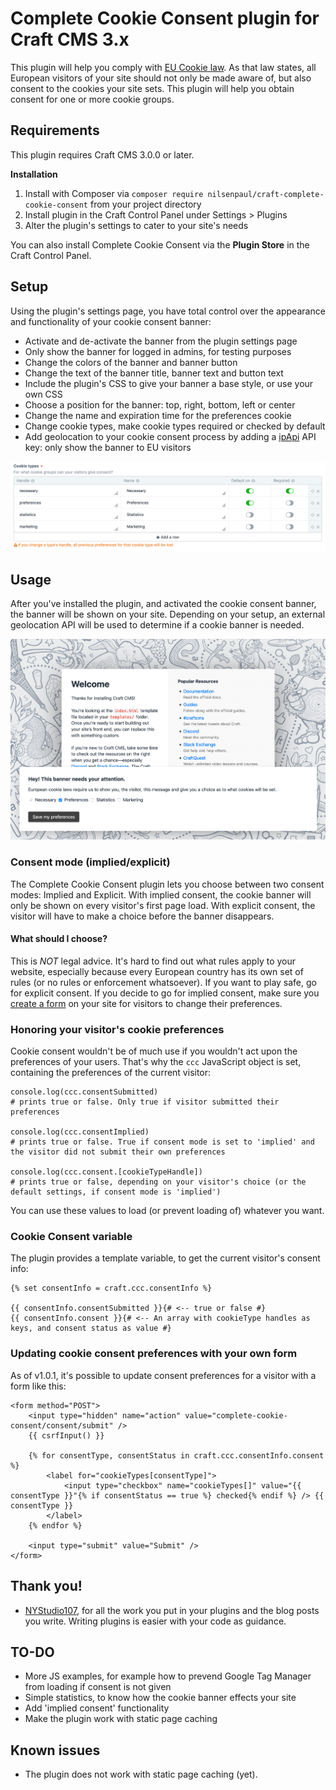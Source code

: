 # Complete Cookie Consent plugin for Craft CMS 3.x

This plugin will help you comply with [EU Cookie law](https://www.privacypolicies.com/blog/eu-cookie-law/). As that law states, all European visitors of your site should not only be made aware of, but also consent to the cookies your site sets. This plugin will help you obtain consent for one or more cookie groups.

## Requirements

This plugin requires Craft CMS 3.0.0 or later.

**Installation**

1. Install with Composer via `composer require nilsenpaul/craft-complete-cookie-consent` from your project directory
2. Install plugin in the Craft Control Panel under Settings > Plugins
3. Alter the plugin's settings to cater to your site's needs

You can also install Complete Cookie Consent via the **Plugin Store** in the Craft Control Panel.

## Setup
Using the plugin's settings page, you have total control over the appearance and functionality of your cookie consent banner:

  * Activate and de-activate the banner from the plugin settings page
  * Only show the banner for logged in admins, for testing purposes
  * Change the colors of the banner and banner button
  * Change the text of the banner title, banner text and button text
  * Include the plugin's CSS to give your banner a base style, or use your own CSS
  * Choose a position for the banner: top, right, bottom, left or center
  * Change the name and expiration time for the preferences cookie
  * Change cookie types, make cookie types required or checked by default
  * Add geolocation to your cookie consent process by adding a [ipApi](https://ipapi.com/) API key: only show the banner to EU visitors
  
![Banner screenshot](resources/img/settings-cookietypes.png)

## Usage

After you've installed the plugin, and activated the cookie consent banner, the banner will be shown on your site. Depending on your setup, an external geolocation API will be used to determine if a cookie banner is needed. 

![Banner screenshot](resources/img/cookie-banner.png)

### Consent mode (implied/explicit)
The Complete Cookie Consent plugin lets you choose between two consent modes: Implied and Explicit. With implied consent, the cookie banner will only be shown on every visitor's first page load. With explicit consent, the visitor will have to make a choice before the banner disappears.

#### What should I choose?
This is *NOT* legal advice. It's hard to find out what rules apply to your website, especially because every European country has its own set of rules (or no rules or enforcement whatsoever). If you want to play safe, go for explicit consent. If you decide to go for implied consent, make sure you [create a form](#updating-cookie-consent-preferences-with-your-own-form) on your site for visitors to change their preferences.

### Honoring your visitor's cookie preferences

Cookie consent wouldn't be of much use if you wouldn't act upon the preferences of your users. That's why the `ccc` JavaScript object is set, containing the preferences of the current visitor:

    console.log(ccc.consentSubmitted)
    # prints true or false. Only true if visitor submitted their preferences
    
    console.log(ccc.consentImplied)
    # prints true or false. True if consent mode is set to 'implied' and the visitor did not submit their own preferences
    
    console.log(ccc.consent.[cookieTypeHandle])
    # prints true or false, depending on your visitor's choice (or the default settings, if consent mode is 'implied')
    
You can use these values to load (or prevent loading of) whatever you want.

### Cookie Consent variable
The plugin provides a template variable, to get the current visitor's consent info:

    {% set consentInfo = craft.ccc.consentInfo %}
    
    {{ consentInfo.consentSubmitted }}{# <-- true or false #}
    {{ consentInfo.consent }}{# <-- An array with cookieType handles as keys, and consent status as value #}

### Updating cookie consent preferences with your own form
As of v1.0.1, it's possible to update consent preferences for a visitor with a form like this:

    <form method="POST">
        <input type="hidden" name="action" value="complete-cookie-consent/consent/submit" />
        {{ csrfInput() }}
 
        {% for consentType, consentStatus in craft.ccc.consentInfo.consent %}
            <label for="cookieTypes[consentType]">
                <input type="checkbox" name="cookieTypes[]" value="{{ consentType }}"{% if consentStatus == true %} checked{% endif %} /> {{ consentType }}
            </label>
        {% endfor %}
 
        <input type="submit" value="Submit" />
    </form>

## Thank you!

  * [NYStudio107](https://github.com/nystudio107), for all the work you put in your plugins and the blog posts you write. Writing plugins is easier with your code as guidance.

## TO-DO
 * More JS examples, for example how to prevend Google Tag Manager from loading if consent is not given
 * Simple statistics, to know how the cookie banner effects your site
 * Add 'implied consent' functionality
 * Make the plugin work with static page caching
 
## Known issues
 * The plugin does not work with static page caching (yet).
